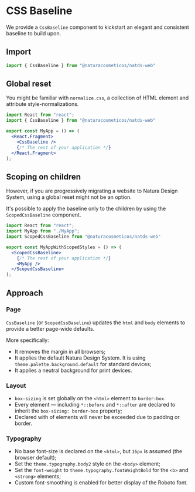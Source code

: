 # CSS Baseline

We provide a `CssBaseline` component to kickstart an elegant and consistent baseline to build upon.

## Import

```jsx
import { CssBaseline } from "@naturacosmeticos/natds-web"
```

## Global reset

You might be familiar with `normalize.css`, a collection of HTML element and attribute style-normalizations.

```jsx
import React from "react";
import { CssBaseline } from "@naturacosmeticos/natds-web"

export const MyApp = () => (
  <React.Fragment>
    <CssBaseline />
    {/* The rest of your application */}
  </React.Fragment>
);
```

## Scoping on children

However, if you are progressively migrating a website to Natura Design System, using a global reset might not be an option.

It's possible to apply the baseline only to the children by using the `ScopedCssBaseline` component.

```jsx
import React from "react";
import MyApp from "./MyApp";
import ScopedCssBaseline from "@naturacosmeticos/natds-web"

export const MyAppWithScopedStyles = () => (
  <ScopedCssBaseline>
    {/* The rest of your application */}
    <MyApp />
  </ScopedCssBaseline>
);
```

## Approach

### Page

`CssBaseline` (or `ScopedCssBaseline`) updates the `html` and `body` elements to provide a better page-wide defaults.

More specifically:

- It removes the margin in all browsers;
- It applies the default Natura Design System. It is using `theme.palette.background.default` for standard devices;
- It applies a neutral background for print devices.

### Layout

- `box-sizing` is set globally on the `<html>` element to `border-box`.
- Every element — including `*::before` and `*::after` are declared to inherit the `box-sizing: border-box` property;
- Declared with of elements will never be exceeded due to padding or border.

### Typography

- No base font-size is declared on the `<html>`, but `16px` is assumed (the browser default);
- Set the `theme.typography.body2` style on the `<body>` element;
- Set the `font-weight` to `theme.typography.fontWeightBold` for the `<b>` and `<strong>` elements;
- Custom font-smoothing is enabled for better display of the Roboto font.

